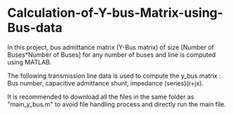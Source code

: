 # Calculation-of-Y-bus-Matrix-using-Bus-data
In this project, bus admittance matrix (Y-Bus matrix) of size [Number of Buses*Number of Buses] for any number of buses and line is computed using MATLAB.

The following transmission line data is used to compute the y_bus matrix : 
Bus number, capacitive admittance shunt, impedance (series)(r+jx).

It is recommended to download all the files in the same folder as "main_y_bus.m" to avoid file handling process and directly run the main file.
